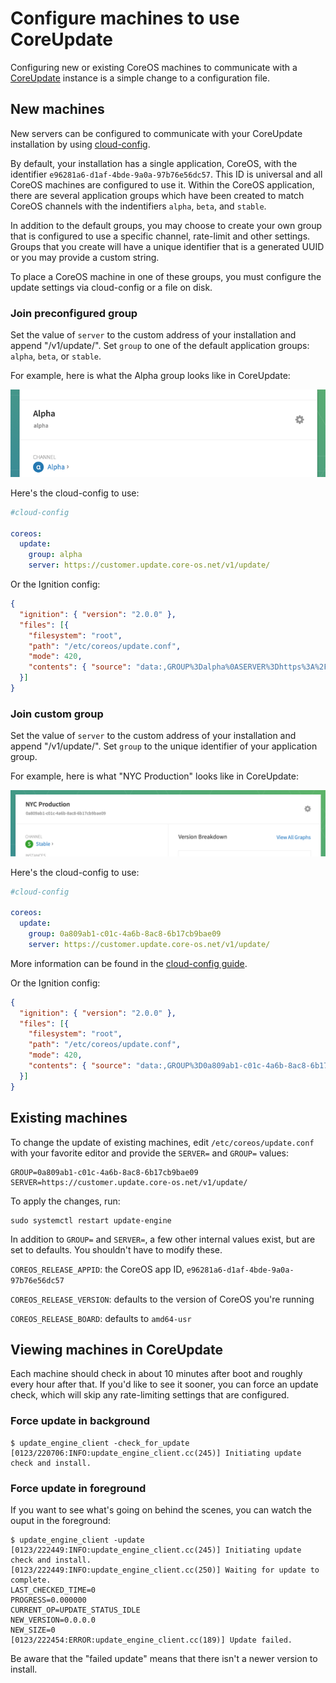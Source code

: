 # Configure machines to use CoreUpdate

Configuring new or existing CoreOS machines to communicate with a [CoreUpdate](https://coreos.com/products/coreupdate) instance is a simple change to a configuration file.

## New machines

New servers can be configured to communicate with your CoreUpdate installation by using [cloud-config](https://coreos.com/docs/cluster-management/setup/cloudinit-cloud-config).

By default, your installation has a single application, CoreOS, with the identifier `e96281a6-d1af-4bde-9a0a-97b76e56dc57`. This ID is universal and all CoreOS machines are configured to use it. Within the CoreOS application, there are several application groups which have been created to match CoreOS channels with the indentifiers `alpha`, `beta`, and `stable`.

In addition to the default groups, you may choose to create your own group that is configured to use a specific channel, rate-limit and other settings. Groups that you create will have a unique identifier that is a generated UUID or you may provide a custom string.

To place a CoreOS machine in one of these groups, you must configure the update settings via cloud-config or a file on disk.

### Join preconfigured group

Set the value of `server` to the custom address of your installation and append "/v1/update/". Set `group` to one of the default application groups: `alpha`, `beta`, or `stable`.

For example, here is what the Alpha group looks like in CoreUpdate:

![CoreUpdate Group](img/coreupdate-group-default.png)

Here's the cloud-config to use:

```yaml
#cloud-config

coreos:
  update:
    group: alpha
    server: https://customer.update.core-os.net/v1/update/
```

Or the Ignition config:

```json
{
  "ignition": { "version": "2.0.0" },
  "files": [{
    "filesystem": "root",
    "path": "/etc/coreos/update.conf",
    "mode": 420,
    "contents": { "source": "data:,GROUP%3Dalpha%0ASERVER%3Dhttps%3A%2F%2Fcustomer.update.core-os.net%2Fv1%2Fupdate%2F" }
  }]
}
```

### Join custom group

Set the value of `server` to the custom address of your installation and append "/v1/update/". Set `group` to the unique identifier of your application group.

For example, here is what "NYC Production" looks like in CoreUpdate:

![CoreUpdate Group](img/coreupdate-group.png)

Here's the cloud-config to use:

```yaml
#cloud-config

coreos:
  update:
    group: 0a809ab1-c01c-4a6b-8ac8-6b17cb9bae09
    server: https://customer.update.core-os.net/v1/update/
```

More information can be found in the [cloud-config guide](http://coreos.com/docs/cluster-management/setup/cloudinit-cloud-config/#coreos).

Or the Ignition config:

```json
{
  "ignition": { "version": "2.0.0" },
  "files": [{
    "filesystem": "root",
    "path": "/etc/coreos/update.conf",
    "mode": 420,
    "contents": { "source": "data:,GROUP%3D0a809ab1-c01c-4a6b-8ac8-6b17cb9bae09%0ASERVER%3Dhttps%3A%2F%2Fcustomer.update.core-os.net%2Fv1%2Fupdate%2F" }
  }]
}
```

## Existing machines

To change the update of existing machines, edit `/etc/coreos/update.conf` with your favorite editor and provide the `SERVER=` and `GROUP=` values:

```
GROUP=0a809ab1-c01c-4a6b-8ac8-6b17cb9bae09
SERVER=https://customer.update.core-os.net/v1/update/
```

To apply the changes, run:

```
sudo systemctl restart update-engine
```

In addition to `GROUP=` and `SERVER=`,  a few other internal values exist, but are set to defaults. You shouldn't have to modify these.

`COREOS_RELEASE_APPID`: the CoreOS app ID, `e96281a6-d1af-4bde-9a0a-97b76e56dc57`

`COREOS_RELEASE_VERSION`: defaults to the version of CoreOS you're running

`COREOS_RELEASE_BOARD`: defaults to `amd64-usr`

## Viewing machines in CoreUpdate

Each machine should check in about 10 minutes after boot and roughly every hour after that. If you'd like to see it sooner, you can force an update check, which will skip any rate-limiting settings that are configured.

### Force update in background

```
$ update_engine_client -check_for_update
[0123/220706:INFO:update_engine_client.cc(245)] Initiating update check and install.
```

### Force update in foreground

If you want to see what's going on behind the scenes, you can watch the ouput in the foreground:

```
$ update_engine_client -update
[0123/222449:INFO:update_engine_client.cc(245)] Initiating update check and install.
[0123/222449:INFO:update_engine_client.cc(250)] Waiting for update to complete.
LAST_CHECKED_TIME=0
PROGRESS=0.000000
CURRENT_OP=UPDATE_STATUS_IDLE
NEW_VERSION=0.0.0.0
NEW_SIZE=0
[0123/222454:ERROR:update_engine_client.cc(189)] Update failed.
```

Be aware that the "failed update" means that there isn't a newer version to install.
